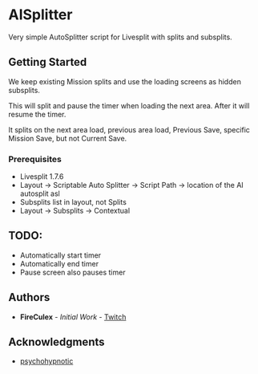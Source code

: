 # AISplitter
Very simple AutoSplitter script for Livesplit with splits and subsplits.

## Getting Started
We keep existing Mission splits and use the loading screens as hidden subsplits.

This will split and pause the timer when loading the next area. After it will resume the timer. 

It splits on the next area load, previous area load, Previous Save, specific Mission Save, but not Current Save. 

### Prerequisites
* Livesplit 1.7.6
* Layout -> Scriptable Auto Splitter -> Script Path -> location of the AI autosplit asl
* Subsplits list in layout, not Splits
* Layout -> Subsplits -> Contextual

## TODO:
* Automatically start timer
* Automatically end timer
* Pause screen also pauses timer

## Authors

* **FireCulex** - *Initial Work*  - [Twitch](http://twitch.tv/fireculex)

## Acknowledgments

* [psychohypnotic](https://www.twitch.tv/psychohypnotic)
